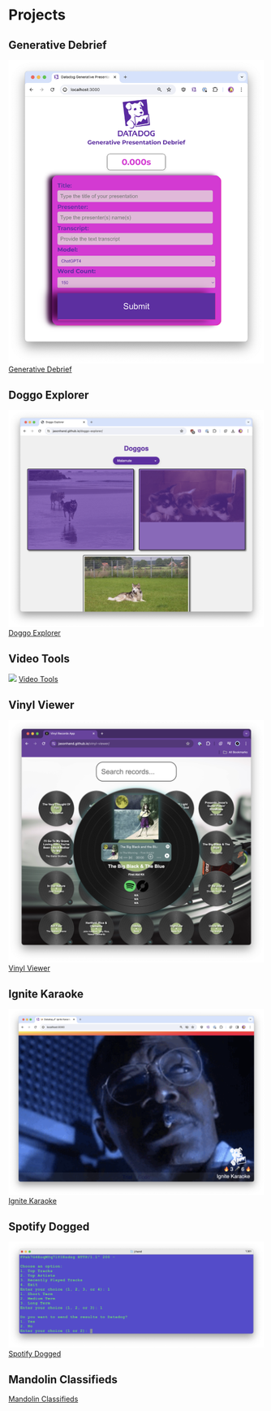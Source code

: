 # Projects

## Generative Debrief
![](https://github.com/jasonhand/generative-debrief/raw/main/images/screenshot.png)
[Generative Debrief](https://github.com/jasonhand/generative-debrief)

## Doggo Explorer
![](https://github.com/jasonhand/doggo-explorer/raw/main/images/doggo-explorer.png)
[Doggo Explorer](https://github.com/jasonhand/doggo-explorer)

## Video Tools
![](https://github.com/jasonhand/video_tools/raw/main/tutorial/tutorial1.png)
[Video Tools](https://github.com/jasonhand/video_tools)

## Vinyl Viewer
![](https://github.com/jasonhand/vinyl-viewer/raw/main/images/vinyl-viewer2.png)
[Vinyl Viewer](https://github.com/jasonhand/vinyl-viewer)

## Ignite Karaoke
![](https://github.com/jasonhand/js-ignite-karaoke/raw/main/img/Ignite_Karaoke.png)
[Ignite Karaoke](https://github.com/jasonhand/js-ignite-karaoke)

## Spotify Dogged
![](https://github.com/jasonhand/spotify_dogged/raw/main/img/screenshot_2.png)
[Spotify Dogged](https://github.com/jasonhand/spotify_dogged)

## Mandolin Classifieds
[Mandolin Classifieds](https://github.com/jasonhand/mandolin-classifieds)

